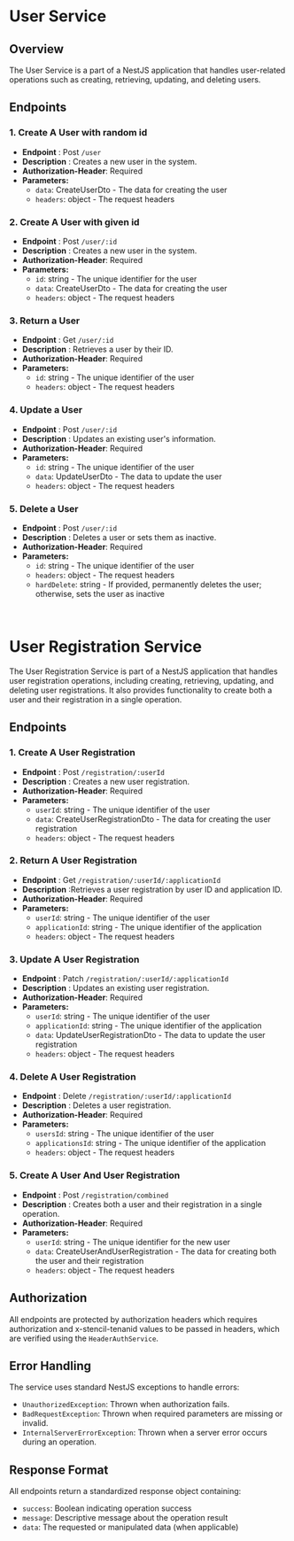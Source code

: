 # User Service

## Overview
The User Service is a part of a NestJS application that handles user-related operations such as creating, retrieving, updating, and deleting users.


## Endpoints

### 1. Create A User with random id
- **Endpoint** : Post `/user`
- **Description** : Creates a new user in the system.
- **Authorization-Header**: Required
- **Parameters:**
    - `data`: CreateUserDto - The data for creating the user
    - `headers`: object - The request headers

### 2. Create A User with given id
- **Endpoint** : Post `/user/:id`
- **Description** : Creates a new user in the system.
- **Authorization-Header**: Required
- **Parameters:**
    - `id`: string - The unique identifier for the user
    - `data`: CreateUserDto - The data for creating the user
    - `headers`: object - The request headers

### 3. Return a User
- **Endpoint** : Get `/user/:id`
- **Description** : Retrieves a user by their ID.
- **Authorization-Header**: Required
- **Parameters:**
    - `id`: string - The unique identifier of the user
    - `headers`: object - The request headers

### 4. Update a User
- **Endpoint** : Post `/user/:id`
- **Description** : Updates an existing user's information.
- **Authorization-Header**: Required
- **Parameters:**
    - `id`: string - The unique identifier of the user
    - `data`: UpdateUserDto - The data to update the user
    - `headers`: object - The request headers

### 5. Delete a User
- **Endpoint** : Post `/user/:id`
- **Description** : Deletes a user or sets them as inactive.
- **Authorization-Header**: Required
- **Parameters:**
    - `id`: string - The unique identifier of the user
    - `headers`: object - The request headers
    - `hardDelete`: string - If provided, permanently deletes the user; otherwise, sets the user as inactive

<br>

# User Registration Service

The User Registration Service is part of a NestJS application that handles user registration operations, including creating, retrieving, updating, and deleting user registrations. It also provides functionality to create both a user and their registration in a single operation.


## Endpoints

### 1. Create A User Registration
- **Endpoint** : Post `/registration/:userId`
- **Description** : Creates a new user registration.
- **Authorization-Header**: Required
- **Parameters:**
    - `userId`: string - The unique identifier of the user
    - `data`: CreateUserRegistrationDto - The data for creating the user registration
    - `headers`: object - The request headers


### 2. Return A User Registration
- **Endpoint** : Get `/registration/:userId/:applicationId`
- **Description** :Retrieves a user registration by user ID and application ID.
- **Authorization-Header**: Required
- **Parameters:**
    - `userId`: string - The unique identifier of the user
    - `applicationId`: string - The unique identifier of the application
    - `headers`: object - The request headers


### 3. Update A User Registration
- **Endpoint** : Patch `/registration/:userId/:applicationId`
- **Description** : Updates an existing user registration.
- **Authorization-Header**: Required
- **Parameters:**
    - `userId`: string - The unique identifier of the user
    - `applicationId`: string - The unique identifier of the application
    - `data`: UpdateUserRegistrationDto - The data to update the user registration
    - `headers`: object - The request headers


### 4. Delete A User Registration
- **Endpoint** : Delete `/registration/:userId/:applicationId`
- **Description** : Deletes a user registration.
- **Authorization-Header**: Required
- **Parameters:**
    - `usersId`: string - The unique identifier of the user
    - `applicationsId`: string - The unique identifier of the application
    - `headers`: object - The request headers


### 5. Create A User And User Registration
- **Endpoint** : Post `/registration/combined`
- **Description** : Creates both a user and their registration in a single operation.
- **Authorization-Header**: Required
- **Parameters:**
    - `userId`: string - The unique identifier for the new user
    - `data`: CreateUserAndUserRegistration - The data for creating both the user and their registration
    - `headers`: object - The request headers



## Authorization
All endpoints are protected by authorization headers which requires authorization and x-stencil-tenanid values to be passed in headers, which are verified using the `HeaderAuthService`.

## Error Handling

The service uses standard NestJS exceptions to handle errors:
- `UnauthorizedException`: Thrown when authorization fails.
- `BadRequestException`: Thrown when required parameters are missing or invalid.
- `InternalServerErrorException`: Thrown when a server error occurs during an operation.

## Response Format
All endpoints return a standardized response object containing:
- `success`: Boolean indicating operation success
- `message`: Descriptive message about the operation result
- `data`: The requested or manipulated data (when applicable)

